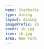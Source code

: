 ```yaml
---
name: Starbucks
type: dining
layout: dining 
imagePrefix: sb
cover: sb.jpg
icon: sb.jpg
area: New York
---
```

